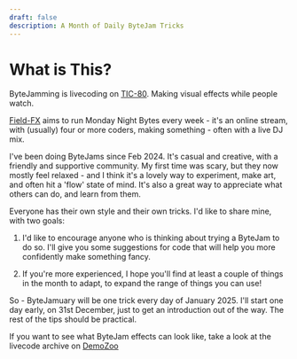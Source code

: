 ```yaml
---
draft: false
description: A Month of Daily ByteJam Tricks
---
```

# What is This?

ByteJamming is livecoding on [TIC-80](https://tic80.com/). Making visual effects while people watch.

[Field-FX](https://mastodon.social/@FieldFX@mastodon.online) aims to run Monday Night Bytes every week - it's an online stream, with (usually) four or more coders, making something - often with a live DJ mix.

I've been doing ByteJams since Feb 2024. It's casual and creative, with a friendly and supportive community. My first time was scary, but they now mostly feel relaxed - and I think it's a lovely way to experiment, make art, and often hit a 'flow' state of mind. It's also a great way to appreciate what others can do, and learn from them.

Everyone has their own style and their own tricks. I'd like to share mine, with two goals:

1) I'd like to encourage anyone who is thinking about trying a ByteJam to do so. I'll give you some suggestions for code that will help you more confidently make something fancy.

2) If you're more experienced, I hope you'll find at least a couple of things in the month to adapt, to expand the range of things you can use!

So - ByteJamuary will be one trick every day of January 2025. I'll start one day early, on 31st December, just to get an introduction out of the way. The rest of the tips should be practical.

If you want to see what ByteJam effects can look like, take a look at the livecode archive on [DemoZoo](https://livecode.demozoo.org/type/Byte_Jam.html#mc)